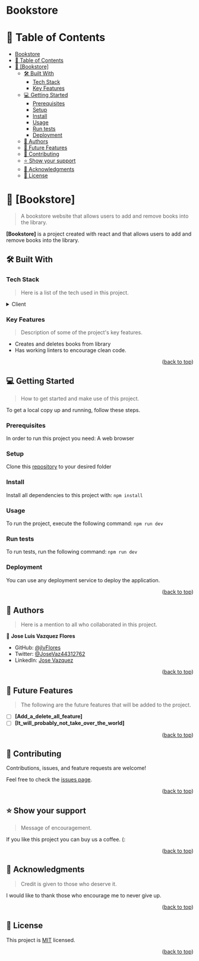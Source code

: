 <a name="readme-top"></a>

# Bookstore

<!-- TABLE OF CONTENTS -->

# 📗 Table of Contents

- [Bookstore](#bookstore)
- [📗 Table of Contents](#-table-of-contents)
- [📖 \[Bookstore\] ](#-bookstore-)
  - [🛠 Built With ](#-built-with-)
    - [Tech Stack ](#tech-stack-)
    - [Key Features ](#key-features-)
  - [💻 Getting Started ](#-getting-started-)
    - [Prerequisites](#prerequisites)
    - [Setup](#setup)
    - [Install](#install)
    - [Usage](#usage)
    - [Run tests](#run-tests)
    - [Deployment](#deployment)
  - [👥 Authors ](#-authors-)
  - [🔭 Future Features ](#-future-features-)
  - [🤝 Contributing ](#-contributing-)
  - [⭐️ Show your support ](#️-show-your-support-)
  - [🙏 Acknowledgments ](#-acknowledgments-)
  - [📝 License ](#-license-)

<!-- PROJECT DESCRIPTION -->

# 📖 [Bookstore] <a name="about-project"></a>

> A bookstore website that allows users to add and remove books into the library.

**[Bookstore]** is a project created with react and that allows users to add and remove books into the library.

## 🛠 Built With <a name="built-with"></a>

### Tech Stack <a name="tech-stack"></a>

> Here is a list of the tech used in this project.

<details>
  <summary>Client</summary>
  <ul>
    <li><p>HTML</p></li>
    <li><p>CSS</p></li>
    <li><p>ES6</p></li>
    <li><p>React</p></li>
  </ul>
</details>

<!-- Features -->

### Key Features <a name="key-features"></a>

> Description of some of the project's key features.

- Creates and deletes books from library
- Has working linters to encourage clean code. 

<p align="right">(<a href="#readme-top">back to top</a>)</p>

<!-- GETTING STARTED -->

## 💻 Getting Started <a name="getting-started"></a>

> How to get started and make use of this project.

To get a local copy up and running, follow these steps.

### Prerequisites

In order to run this project you need:  A web browser

### Setup

Clone this [repository](https://github.com/jlvFlores/Bookstore) to your desired folder

### Install

Install all dependencies to this project with: `npm install`

### Usage

To run the project, execute the following command:  `npm run dev`

### Run tests

To run tests, run the following command: `npm run dev`

### Deployment

You can use any deployment service to deploy the application.

<p align="right">(<a href="#readme-top">back to top</a>)</p>

<!-- AUTHORS -->

## 👥 Authors <a name="authors"></a>

> Here is a mention to all who collaborated in this project.

👤 **Jose Luis Vazquez Flores**

- GitHub: [@jlvFlores](https://github.com/jlvFlores)
- Twitter: [@JoseVaz44312762](https://twitter.com/JoseVaz44312762)
- LinkedIn: [Jose Vazquez](https://www.linkedin.com/in/jose-vazquez-178a8225a/)

<p align="right">(<a href="#readme-top">back to top</a>)</p>

<!-- FUTURE FEATURES -->

## 🔭 Future Features <a name="future-features"></a>

> The following are the future features that will be added to the project.

- [ ] **[Add_a_delete_all_feature]**
- [ ] **[It_will_probably_not_take_over_the_world]**

<p align="right">(<a href="#readme-top">back to top</a>)</p>

<!-- CONTRIBUTING -->

## 🤝 Contributing <a name="contributing"></a>

Contributions, issues, and feature requests are welcome!

Feel free to check the [issues page](../../issues/).

<p align="right">(<a href="#readme-top">back to top</a>)</p>

<!-- SUPPORT -->

## ⭐️ Show your support <a name="support"></a>

> Message of encouragement.

If you like this project you can buy us a coffee. (:

<p align="right">(<a href="#readme-top">back to top</a>)</p>

<!-- ACKNOWLEDGEMENTS -->

## 🙏 Acknowledgments <a name="acknowledgements"></a>

> Credit is given to those who deserve it.

I would like to thank those who encourage me to never give up.

<p align="right">(<a href="#readme-top">back to top</a>)</p>

<!-- LICENSE -->

## 📝 License <a name="license"></a>

This project is [MIT](./LICENSE) licensed.

<p align="right">(<a href="#readme-top">back to top</a>)</p>